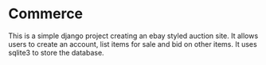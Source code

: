 # Commerce

This is a simple django project creating an ebay styled auction site.
It allows users to create an account, list items for sale and bid on other items.
It uses sqlite3 to store the database.